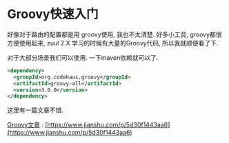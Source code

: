 

# Groovy快速入门

好像对于路由的配置都是用 groovy使用, 我也不太清楚. 好多小工具,  groovy都很方便使用起来, zuul 2.X 学习的时候有大量的Groovy代码, 所以我就顺便看了下. 

对于大部分场景我们可以使用. 一下maven依赖就可以了. 

```xml
<dependency>
  <groupId>org.codehaus.groovy</groupId>
  <artifactId>groovy-all</artifactId>
  <version>3.0.0</version>
</dependency>
```



这里有一篇文章不错. 

 [Groovy文章](https://www.jianshu.com/p/5d30f1443aa6) : [https://www.jianshu.com/p/5d30f1443aa6](https://www.jianshu.com/p/5d30f1443aa6)

